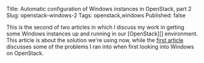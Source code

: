 Title: Automatic configuration of Windows instances in OpenStack, part 2
Slug: openstack-windows-2
Tags: openstack,windows
Published: false

This is the second of two articles in which I discuss my work in getting some Windows instances up and running in our [OpenStack][] environment.  This article is about the solution we're using now, while the [first article][] discusses some of the problems I ran into when first looking into Windows on OpenStack.

[first article]: /post/openstack-windows-1
[windows cloud-init]: https://github.com/seas-computing/windows-cloud-init

